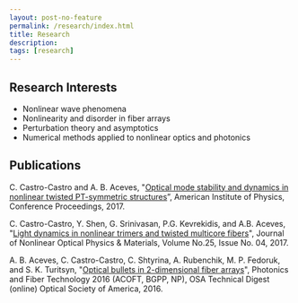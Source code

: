 ```yaml
---
layout: post-no-feature
permalink: /research/index.html
title: Research
description: 
tags: [research]
---
```



## Research Interests
* Nonlinear wave phenomena
* Nonlinearity and disorder in fiber arrays
* Perturbation theory and asymptotics
* Numerical methods applied to nonlinear optics and photonics

## Publications

C. Castro-Castro and A. B. Aceves, "[Optical mode stability and dynamics in nonlinear twisted PT-symmetric structures](https://aip.scitation.org/doi/abs/10.1063/1.5007355)”, American Institute of Physics, Conference Proceedings, 2017.

C. Castro-Castro, Y. Shen, G. Srinivasan, P.G. Kevrekidis, and A.B. Aceves, "[Light dynamics in nonlinear trimers and twisted multicore fibers](https://aip.scitation.org/doi/abs/10.1063/1.5007355)", Journal of Nonlinear Optical Physics & Materials, Volume No.25, Issue No. 04, 2017.

A. B. Aceves, C. Castro-Castro, C. Shtyrina, A. Rubenchik, M. P. Fedoruk, and S. K. Turitsyn, "[Optical bullets in 2-dimensional fiber arrays](https://www.osapublishing.org/abstract.cfm?uri=NP-2016-NW5A.3)",  Photonics and Fiber Technology 2016 (ACOFT, BGPP, NP), OSA Technical Digest (online) Optical Society of America, 2016.









